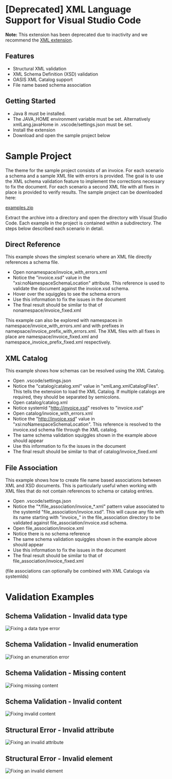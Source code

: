 # [Deprecated] XML Language Support for Visual Studio Code

**Note:** This extension has been deprecated due to inactivity and we recommend the [XML extension](https://marketplace.visualstudio.com/items?itemName=redhat.vscode-xml).

Features
--------
 - Structural XML validation
 - XML Schema Definition (XSD) validation
 - OASIS XML Catalog support
 - File name based schema association

Getting Started
---------------
 - Java 8 must be installed.
 - The JAVA_HOME environment variable must be set. Alternatively xmlLang.javaHome in .vscode/settings.json must be set.
 - Install the extension
 - Download and open the sample project below

# Sample Project
The theme for the sample project consists of an invoice. For each scenario a schema and a sample XML file with errors is provided. The goal is to use the XML schema validation feature to implement the corrections necessary to fix the document. For each scenario a second XML file with all fixes in place is provided to verify results. The sample project can be downloaded here:

[examples.zip](https://raw.githubusercontent.com/microclimate-devops/xml-language-server/master/client-vscode/xml-client/readme-resources/examples.zip)

Extract the archive into a directory and open the directory with Visual Studio Code. Each example in the project is contained within a subdirectory. The steps below described each scenario in detail.

Direct Reference
----------------
This example shows the simplest scenario where an XML file directly references a schema file.
 - Open nonamespace/invoice_with_errors.xml
 - Notice the "invoice.xsd" value in the "xsi:noNamespaceSchemaLocation" attribute. This reference is used to validate the document against the invoice.xsd schema.
 - Hover over the squiggles to see the schema errors
 - Use this information to fix the issues in the document
 - The final result should be similar to that of nonamespace/invoice_fixed.xml

 This example can also be explored with namespaces in namespace/invoice_with_errors.xml and with prefixes in namepsace/invoice_prefix_with_errors.xml. The XML files with all fixes in place are namespace/invoice_fixed.xml and namespace_invoice_prefix_fixed.xml respectively.

XML Catalog
-----------
This example shows how schemas can be resolved using the XML Catalog.
 - Open .vscode/settings.json
 - Notice the "catalog/catalog.xml" value in "xmlLang.xmlCatalogFiles". This tells the extension to load the XML Catalog. If multiple catalogs are required, they should be separated by semicolons.
 - Open catalog/catalog.xml
 - Notice systemId "http://invoice.xsd" resolves to "invoice.xsd"
 - Open catalog/invoice_with_errors.xml
 - Notice the "http://invoice.xsd" value in "xsi:noNamespaceSchemaLocation". This reference is resolved to the invoice.xsd schema file through the XML catalog.
 - The same schema validation squiggles shown in the example above should appear
 - Use this information to fix the issues in the document
 - The final result should be similar to that of catalog/invoice_fixed.xml

File Association
----------------
This example shows how to create file name based associations between XML and XSD documents. This is particularly useful when working with XML files that do not contain references to schema or catalog entries.
 - Open .vscode/settings.json
 - Notice the "\*/file_association/invoice_\*.xml" pattern value associated to the systemId "file_association/invoice.xsd". This will cause any file with its name starting with "invoice_" in the file_association directory to be validated against file_association/invoice.xsd schema.
 - Open file_association/invoice.xml
 - Notice there is no schema reference
 - The same schema validation squiggles shown in the example above should appear
 - Use this information to fix the issues in the document
 - The final result should be similar to that of file_association/invoice_fixed.xml

(file associations can optionally be combined with XML Catalogs via systemIds)

# Validation Examples

Schema Validation - Invalid data type
-------------------------------------
![Fixing a data type error](https://raw.githubusercontent.com/microclimate-devops/xml-language-server/master/client-vscode/xml-client/readme-resources/error-datatype.gif)

Schema Validation - Invalid enumeration
---------------------------------------
![Fixing an enumeration error](https://raw.githubusercontent.com/microclimate-devops/xml-language-server/master/client-vscode/xml-client/readme-resources/error-enumeration.gif)

Schema Validation - Missing content
-----------------------------------
![Fixing missing content](https://raw.githubusercontent.com/microclimate-devops/xml-language-server/master/client-vscode/xml-client/readme-resources/error-missing-content.gif)

Schema Validation - Invalid content
-----------------------------------
![Fixing invalid content](https://raw.githubusercontent.com/microclimate-devops/xml-language-server/master/client-vscode/xml-client/readme-resources/error-invalid-content.gif)

Structural Error - Invalid attribute
------------------------------------
![Fixing an invalid attribute](https://raw.githubusercontent.com/microclimate-devops/xml-language-server/master/client-vscode/xml-client/readme-resources/error-structure-attribute.gif)

Structural Error - Invalid element
----------------------------------
![Fixing an invalid element](https://raw.githubusercontent.com/microclimate-devops/xml-language-server/master/client-vscode/xml-client/readme-resources/error-structure-element.gif)
